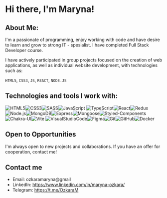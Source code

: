 # Hi there, I'm Maryna!

## About Me:

I'm a passionate of programming, enjoy working with code and have desire to learn and grow to strong IT - spesialist. I have completed Full Stack Developer course.

I have actively participated in group projects focused on the creation of web applications, as well as individual website development, with technologies such as:

```HTML5```, ```CSS3```, ```JS```, ```REACT```, ```NODE.JS```

## Technologies and tools I work with:

![HTML5](./images/html.png)![CSS3](./images/css.png)![SASS](./images/sass.png)![JavaScript](./images/js.png)
![TypeScript](./images/ts.png)![React](./images/reactjs.png)![Redux](./images/redux.png)![Node.js](./images/nodejs.png)![MongoDB](./images/mongodb.png)![Express](./images/express.png)![Mongoose](./images/mongoose.png)![Styled-Components](./images/styled-components.png)![Chakra-UI](./images/chakra-ui.png)![Vite](./images/vite.png)
![VisualStudioCode](./images/visual-studio-code.png)![Figma](./images/figma.png)![Git](./images/git.png)![GitHub](./images/github.png)![Docker](./images/docker.png)

## Open to Opportunities

I'm always open to new projects and collaborations. If you have an offer for cooperation, contact me!

## Contact me

- Email: ozkaramaryna@gmail
- LinkedIn: https://www.linkedin.com/in/maryna-ozkara/
- Telegram: https://t.me/OzkaraM
